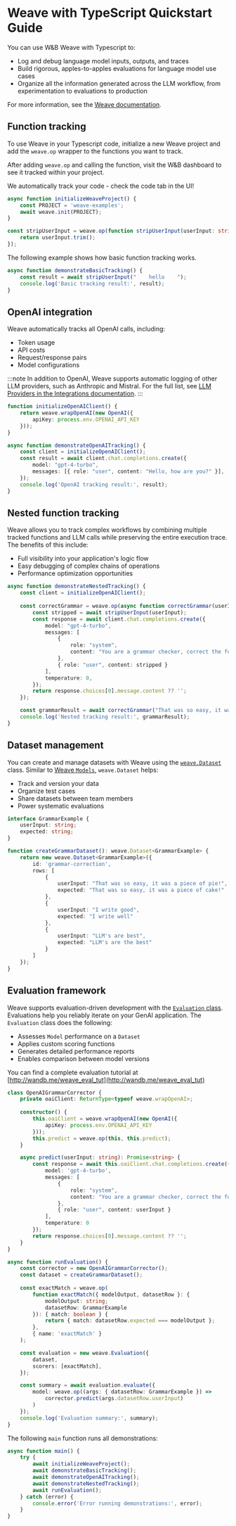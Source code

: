 # Weave with TypeScript Quickstart Guide

You can use W&B Weave with Typescript to:

- Log and debug language model inputs, outputs, and traces
- Build rigorous, apples-to-apples evaluations for language model use cases
- Organize all the information generated across the LLM workflow, from experimentation to evaluations to production

For more information, see the [Weave documentation](/). 

## Function tracking

To use Weave in your Typescript code, initialize a new Weave project and add the `weave.op` wrapper to the functions you want to track.

After adding `weave.op` and calling the function, visit the W&B dashboard to see it tracked within your project.

We automatically track your code - check the code tab in the UI!

```typescript
async function initializeWeaveProject() {
    const PROJECT = 'weave-examples';
    await weave.init(PROJECT);
}
```

```typescript
const stripUserInput = weave.op(function stripUserInput(userInput: string): string {
    return userInput.trim();
});
```

The following example shows how basic function tracking works.

```typescript
async function demonstrateBasicTracking() {
    const result = await stripUserInput("    hello    ");
    console.log('Basic tracking result:', result);
}
```

## OpenAI integration

Weave automatically tracks all OpenAI calls, including:

- Token usage
- API costs
- Request/response pairs
- Model configurations

:::note
In addition to OpenAI, Weave supports automatic logging of other LLM providers, such as Anthropic and Mistral. For the full list, see [LLM Providers in the Integrations documentation](../../guides/integrations/index.md#llm-providers).
:::

```typescript
function initializeOpenAIClient() {
    return weave.wrapOpenAI(new OpenAI({
        apiKey: process.env.OPENAI_API_KEY
    }));
}
```

```typescript
async function demonstrateOpenAITracking() {
    const client = initializeOpenAIClient();
    const result = await client.chat.completions.create({
        model: "gpt-4-turbo",
        messages: [{ role: "user", content: "Hello, how are you?" }],
    });
    console.log('OpenAI tracking result:', result);
}
```

## Nested function tracking

Weave allows you to track complex workflows by combining multiple tracked functions
and LLM calls while preserving the entire execution trace. The benefits of this include:

- Full visibility into your application's logic flow
- Easy debugging of complex chains of operations
- Performance optimization opportunities

```typescript
async function demonstrateNestedTracking() {
    const client = initializeOpenAIClient();
    
    const correctGrammar = weave.op(async function correctGrammar(userInput: string): Promise<string> {
        const stripped = await stripUserInput(userInput);
        const response = await client.chat.completions.create({
            model: "gpt-4-turbo",
            messages: [
                {
                    role: "system",
                    content: "You are a grammar checker, correct the following user input."
                },
                { role: "user", content: stripped }
            ],
            temperature: 0,
        });
        return response.choices[0].message.content ?? '';
    });

    const grammarResult = await correctGrammar("That was so easy, it was a piece of pie!");
    console.log('Nested tracking result:', grammarResult);
}
```

## Dataset management

You can create and manage datasets with Weave using the [`weave.Dataset`](../../guides/core-types/datasets.md) class. Similar to [Weave `Models`](../../guides/core-types/models.md), `weave.Dataset` helps:

- Track and version your data
- Organize test cases
- Share datasets between team members
- Power systematic evaluations

```typescript
interface GrammarExample {
    userInput: string;
    expected: string;
}
```

```typescript
function createGrammarDataset(): weave.Dataset<GrammarExample> {
    return new weave.Dataset<GrammarExample>({
        id: 'grammar-correction',
        rows: [
            {
                userInput: "That was so easy, it was a piece of pie!",
                expected: "That was so easy, it was a piece of cake!"
            },
            {
                userInput: "I write good",
                expected: "I write well"
            },
            {
                userInput: "LLM's are best",
                expected: "LLM's are the best"
            }
        ]
    });
}
```

## Evaluation framework

Weave supports evaluation-driven development with the [`Evaluation` class](../../guides/core-types/evaluations.md). Evaluations help you reliably iterate on your GenAI application. The `Evaluation` class does the following:

- Assesses `Model` performance on a `Dataset`
- Applies custom scoring functions
- Generates detailed performance reports
- Enables comparison between model versions

You can find a complete evaluation tutorial at [http://wandb.me/weave_eval_tut](http://wandb.me/weave_eval_tut)

```typescript
class OpenAIGrammarCorrector {
    private oaiClient: ReturnType<typeof weave.wrapOpenAI>;
    
    constructor() {
        this.oaiClient = weave.wrapOpenAI(new OpenAI({
            apiKey: process.env.OPENAI_API_KEY
        }));
        this.predict = weave.op(this, this.predict);
    }

    async predict(userInput: string): Promise<string> {
        const response = await this.oaiClient.chat.completions.create({
            model: 'gpt-4-turbo',
            messages: [
                { 
                    role: "system", 
                    content: "You are a grammar checker, correct the following user input." 
                },
                { role: "user", content: userInput }
            ],
            temperature: 0
        });
        return response.choices[0].message.content ?? '';
    }
}
```

```typescript
async function runEvaluation() {
    const corrector = new OpenAIGrammarCorrector();
    const dataset = createGrammarDataset();
    
    const exactMatch = weave.op(
        function exactMatch({ modelOutput, datasetRow }: { 
            modelOutput: string; 
            datasetRow: GrammarExample 
        }): { match: boolean } {
            return { match: datasetRow.expected === modelOutput };
        },
        { name: 'exactMatch' }
    );

    const evaluation = new weave.Evaluation({
        dataset,
        scorers: [exactMatch],
    });

    const summary = await evaluation.evaluate({
        model: weave.op((args: { datasetRow: GrammarExample }) => 
            corrector.predict(args.datasetRow.userInput)
        )
    });
    console.log('Evaluation summary:', summary);
}
```

The following `main` function runs all demonstrations:

```typescript
async function main() {
    try {
        await initializeWeaveProject();
        await demonstrateBasicTracking();
        await demonstrateOpenAITracking();
        await demonstrateNestedTracking();
        await runEvaluation();
    } catch (error) {
        console.error('Error running demonstrations:', error);
    }
}
```